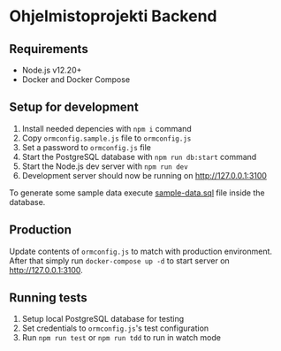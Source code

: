 # Ohjelmistoprojekti Backend

## Requirements

- Node.js v12.20+
- Docker and Docker Compose


## Setup for development

1. Install needed depencies with `npm i` command
2. Copy `ormconfig.sample.js` file to `ormconfig.js`
3. Set a password to `ormconfig.js` file
4. Start the PostgreSQL database with `npm run db:start` command
5. Start the Node.js dev server with `npm run dev`
6. Development server should now be running on http://127.0.0.1:3100

To generate some sample data execute [sample-data.sql](./sql/sample-data.sql) file inside the database.


## Production

Update contents of `ormconfig.js` to match with production environment. After that simply run `docker-compose up -d` to start server on http://127.0.0.1:3100.


## Running tests

1. Setup local PostgreSQL database for testing
2. Set credentials to `ormconfig.js`'s test configuration
3. Run `npm run test` or `npm run tdd` to run in watch mode
